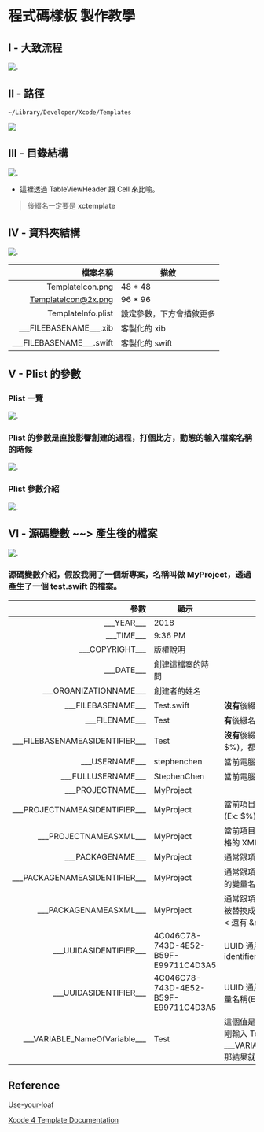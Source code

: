 
# 程式碼樣板 製作教學

## I - 大致流程

![.](https://github.com/5SMNOONMS5/XcodeSyncTools/blob/master/Imgs/tu_t4.gif)

## II - 路徑

```
~/Library/Developer/Xcode/Templates
```

![](https://github.com/5SMNOONMS5/XcodeSyncTools/blob/master/Imgs/tu_t1.png)

## III - 目錄結構

![.](https://github.com/5SMNOONMS5/XcodeSyncTools/blob/master/Imgs/tu_t2.png)

* 這裡透過 TableViewHeader 跟 Cell 來比喻。

> 後綴名一定要是 **xctemplate**

## IV - 資料夾結構

![.](https://github.com/5SMNOONMS5/XcodeSyncTools/blob/master/Imgs/tu_t3.png)

| 檔案名稱  | 描敘  | 
|--:|---|
| TemplateIcon.png  |  48 * 48  |
| TemplateIcon@2x.png  | 96 * 96  | 
| TemplateInfo.plist  | 設定參數，下方會描敘更多 |
| \_\_\_FILEBASENAME___.xib  | 客製化的 xib  | 
| \_\_\_FILEBASENAME___.swift  | 客製化的 swift |

## V - Plist 的參數

### Plist 一覽

![.](https://github.com/5SMNOONMS5/XcodeSyncTools/blob/master/Imgs/tu_t6.png)

### Plist 的參數是直接影響**創建的過程**，打個比方，動態的輸入檔案名稱的時候

![.](https://github.com/5SMNOONMS5/XcodeSyncTools/blob/master/Imgs/create_file.gif)

### Plist 參數介紹

![.](https://github.com/5SMNOONMS5/XcodeSyncTools/blob/master/Imgs/tu_t7.png)

## VI - 源碼變數 ~~> 產生後的檔案

![.](https://github.com/5SMNOONMS5/XcodeSyncTools/blob/master/Imgs/tu_t5.png)

### 源碼變數介紹，假設我開了一個新專案，名稱叫做 MyProject，透過產生了一個 test.swift 的檔案。

| 參數  | 顯示  | 備註 |
|--:|---|---|
| \_\_\_YEAR___	  |  2018  | |
| \_\_\_TIME___  |  9:36 PM  | |
| \_\_\_COPYRIGHT___  | 版權說明 | |
| \_\_\_DATE___  |  創建這檔案的時間  | |
| \_\_\_ORGANIZATIONNAME___  | 創建者的姓名 | |
| \_\_\_FILEBASENAME___  | Test.swift  | **沒有**後綴名 |
| \_\_\_FILENAME___  | Test | **有**後綴名 |
| \_\_\_FILEBASENAMEASIDENTIFIER___  | Test | **沒有**後綴名，任何在 c 語言裡面非法的變量名稱(Ex: $%)，都會被下底線替換掉 |
| \_\_\_USERNAME___  | stephenchen | 當前電腦登入者的姓名 |
| \_\_\_FULLUSERNAME___  | StephenChen | 當前電腦登入者的姓名(全名) | 
| \_\_\_PROJECTNAME___  | MyProject | |
| \_\_\_PROJECTNAMEASIDENTIFIER___  | MyProject  | 當前項目的名稱，任何在 c 語言裡面非法的變量名稱(Ex: $%)，都會被**下劃線**替換掉 |
| \_\_\_PROJECTNAMEASXML___  | MyProject | 當前項目的名稱，但是任何特殊字串都會被替換成合格的 XML 字串(EX: < 跟 > 被分別替換為 < 還有 &rt; |
| \_\_\_PACKAGENAME___  | MyProject | 通常跟項目名稱會是一樣的 |
| \_\_\_PACKAGENAMEASIDENTIFIER___  | MyProject | 通常跟項目名稱會是一樣的，任何在 c 語言裡面非法的變量名稱(Ex: $%)，都會被**下劃線**替換掉 |
| \_\_\_PACKAGENAMEASXML___  | MyProject | 通常跟項目名稱會是一樣的，但是任何特殊字串都會被替換成合格的 XML 字串(EX: < 跟 > 被分別替換為 < 還有 &rt; |
| \_\_\_UUIDASIDENTIFIER___	  |   4C046C78-743D-4E52-B59F-E99711C4D3A5  | UUID 通用唯一標識符 (A universally unique identifier) |
| \_\_\_UUIDASIDENTIFIER___  |  4C046C78-743D-4E52-B59F-E99711C4D3A5  | UUID 通用唯一標識符，任何在 c 語言裡面非法的變量名稱(Ex: $%)，都會被**下劃線**替換掉。|
| \_\_\_VARIABLE_NameOfVariable___  | Test | 這個值是在創建檔案的時候所輸入的檔名，比如我剛剛輸入 Test，我在源碼寫成 \_\_\_VARIABLE_NameOfVariable___ViewController，那結果就會是 TestViewController |

## Reference 

[Use-your-loaf](https://useyourloaf.com/blog/creating-custom-xcode-project-templates/)

[Xcode 4 Template Documentation](http://www.learn-cocos2d.com/store/xcode4-template-documentation)

